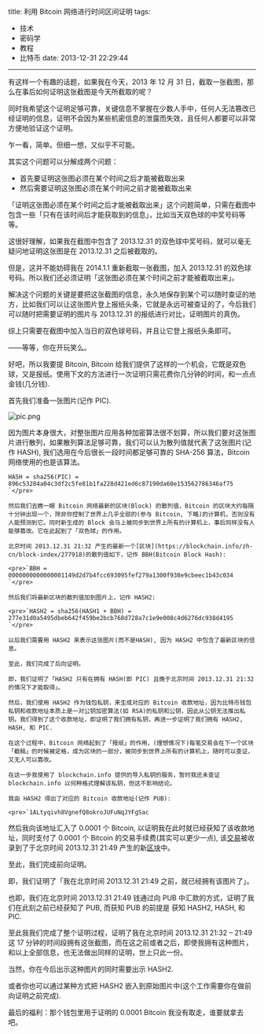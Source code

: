 title: 利用 Bitcoin 网络进行时间区间证明
tags:
  - 技术
  - 密码学
  - 教程
  - 比特币
date: 2013-12-31 22:29:44
---

有这样一个有趣的话题，如果我在今天，2013 年 12 月 31 日，截取一张截图，那么在事后如何证明这张截图是今天所截取的呢？

同时我希望这个证明足够可靠，关键信息不掌握在少数人手中，任何人无法篡改已经证明的信息，证明不会因为某些机密信息的泄露而失效，且任何人都要可以非常方便地验证这个证明。

乍一看，简单。但细一想，又似乎不可能。

其实这个问题可以分解成两个问题：

*   首先要证明这张图必须在某个时间之后才能被截取出来
*   然后需要证明这张图必须在某个时间之前才能被截取出来

「证明这张图必须在某个时间之后才能被截取出来」这个问题简单，只需在截图中包含一些「只有在该时间后才能获取到的信息」，比如当天双色球的中奖号码等等。

这很好理解，如果我在截图中包含了 2013.12.31 的双色球中奖号码，就可以毫无疑问地证明这张图是在 2013.12.31 之后被截取的。

但是，这并不能妨碍我在 2014.1.1 重新截取一张截图，加入 2013.12.31 的双色球号码。所以我们还必须证明「这张图必须在某个时间之前才能被截取出来」。

解决这个问题的关键是要把这张截图的信息，永久地保存到某个可以随时查证的地方，比如我们可以让这张图片登上报纸头条，它就是永远可被查证的了，今后我们可以随时把需要证明的图片与 2013.12.31 的报纸进行对比，证明图片的真伪。

综上只需要在截图中加入当日的双色球号码，并且让它登上报纸头条即可。

——等等，你在开玩笑么。

好吧，所以我要提 Bitcoin, Bitcoin 给我们提供了这样的一个机会，它既是双色球，又是报纸。使用下文的方法进行一次证明只需花费你几分钟的时间，和一点点金钱(几分钱).

首先我们准备一张图片(记作 PIC).

![pic.png](http://jysperm.me/wp-content/uploads/2013/12/pic.png)

因为图片本身很大，对整张图片应用各种加密算法很不划算，所以我们要对这张图片进行散列，如果散列算法足够可靠，我们可以认为散列值就代表了这张图片(记作 HASH), 我们选用在今后很长一段时间都足够可靠的 SHA-256 算法，Bitcoin 网络使用的也是该算法。

    HASH = sha256(PIC) = 896c53284a04c3df2c5fe81b1fa228d421ed6c87190da60e153562786346af75
    `</pre>

    然后我们去瞧一眼 Bitcoin 网络最新的区块(Block) 的散列值，Bitcoin 的区块大约每隔十分钟出现一个，除非你控制了世界上几乎全部的(参与 Bitcoin, 下略)的计算机，否则没有人能预测到它。同时新生成的 Block 会马上被同步到世界上所有的计算机上，事后同样没有人能够篡改。它在此起到了「双色球」的作用。

    北京时间 2013.12.31 21:32 产生的最新一个[区块](https://blockchain.info/zh-cn/block-index/277918)的散列值如下，记作 BBH(Bitcoin Block Hash):

    <pre>`BBH = 0000000000000001149d2d7b4fcc693095fef279a1300f938e9cbeec1b43c034
    `</pre>

    然后我们将最新区块的散列值加到图片上，记作 HASH2:

    <pre>`HASH2 = sha256(HASH1 + BBH) = 277e31d0a5495dbeb642f459be2bcb768d728a7c1e9e008c4d6276dc938d4195
    `</pre>

    以后我们需要用 HASH2 来表示这张图片(而不是HASH), 因为 HASH2 中包含了最新区块的信息。

    至此，我们完成了后向证明。

    即，我们证明了「HASH2 只有在拥有 HASH(即 PIC) 且晚于北京时间 2013.12.31 21:32 的情况下才能取得」。

    然后，我们使用 HASH2 作为钱包私钥，来生成对应的 Bitcoin 收款地址，因为比特币钱包私钥和收款地址本质上是一对公钥加密算法(如 RSA)的私钥和公钥，因此从公钥无法推出私钥。我们得到了这个收款地址，即证明了我们拥有私钥，再进一步证明了我们拥有 HASH2, HASH, 和 PIC.

    在这个过程中，Bitcoin 网络起到了「报纸」的作用，(理想情况下)每笔交易会在下一个区块「截稿」的时候被定格，成为区块的一部分，被同步到世界上所有的计算机上，随时可以查证，又无人可以篡改。

    在这一步我使用了 blockchain.info 提供的导入私钥的服务，暂时我还未查证 blockchain.info 以何种格式理解该私钥，但这不影响结论。

    我由 HASH2 得出了对应的 Bitcoin 收款地址(记作 PUB):

    <pre>`1ALtyqivh8VgnefQ8okroJUFuNqJYFgSac

然后我向该地址汇入了 0.0001 个 Bitcoin, 以证明我在此时就已经获知了该收款地址，同时支付了 0.0001 个 Bitcoin 的交易手续费(其实可以更少一点), 该[交易](https://blockchain.info/tx/cf87240817ed07ea7d6cb9f9882b7ddebf3f023d3cf8fba9c38a65ff125212c7)被收录到了于北京时间 2013.12.31 21:49 产生的新[区块](https://blockchain.info/zh-cn/block-index/340292)中。

至此，我们完成前向证明。

即，我们证明了「我在北京时间 2013.12.31 21:49 之前，就已经拥有该图片了」。

也即，我们在北京时间 2013.12.31 21:49 钱通过向 PUB 中汇款的方式，证明了我们在此刻之前已经获知了 PUB, 而获知 PUB 的前提是 获知 HASH2, HASH, 和 PIC.

至此我我们完成了整个证明过程，证明了我在北京时间 2013.12.31 21:32 &#8211; 21:49 这 17 分钟的时间段拥有这张截图，而在这之前或者之后，即使我拥有这种图片，和以上全部信息，也无法做出同样的证明，世上只此一份。

当然，你在今后出示这种图片的同时需要出示 HASH2.

或者你也可以通过某种方式把 HASH2 嵌入到原始图片中(这个工作需要你在做前向证明之前完成).

最后的福利：那个钱包里用于证明的 0.0001 Bitcoin 我没有取走，谁要就拿去吧。